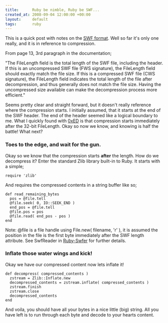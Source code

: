 ```yaml
---
title:      Ruby be nimble, Ruby be SWF...
created_at: 2008-09-04 12:00:00 +00:00
layout:     default
tags:       ruby
---
```


This is a quick post with notes on the [SWF format](http://www.adobe.com/devnet/swf/pdf/swf_file_format_spec_v9.pdf). Well so far it's only one really, and it is in reference to compression.

From page 13, 3rd paragraph in the documentation;

"The FileLength field is the total length of the SWF file, including the header. If this is an
uncompressed SWF file (FWS signature), the FileLength field should exactly match the file
size. If this is a compressed SWF file (CWS signature), the FileLength field indicates the total
length of the file after decompression, and thus generally does not match the file size. Having
the uncompressed size available can make the decompression process more efficient."

Seems pretty clear and straight forward, but it doesn't really reference where the compression starts. I initially assumed, that it starts at the end of the SWF header. The end of the header seemed like a logical boundary to me. What I quickly found with [0xED](http://www.suavetech.com/0xed/0xed.html) is that compression starts immediately after the 32-bit FileLength. Okay so now we know, and knowing is half the battle! What next?

### Toes to the edge, and wait for the gun.

Okay so we know that the compression starts **after** the length. How do we decompress it? Enter the standard Zlib library built-in to Ruby. It starts with a simple;

`require 'zlib'`

And requires the compressed contents in a string buffer like so;

    def read_remaining_bytes
      pos = @file.tell
      @file.seek( 0, IO::SEEK_END )
      end_pos = @file.tell
      @file.pos = pos
      @file.read( end_pos - pos )
    end

Note: @file is a file handle using File.new( filename, 'r' ), it is assumed the position in the file is the first byte immediately after the SWF length attribute. See SwfReader in [Ruby-Swfer](http://junctionbox.ca/projects/ruby-swfer/) for further details.

### Inflate those water wings and kick!

Okay we have our compressed content now lets inflate it!

    def decompress( compressed_contents )
      zstream = Zlib::Inflate.new
      decompressed_contents = zstream.inflate( compressed_contents )
      zstream.finish
      zstream.close
      decompressed_contents
    end

And voila, you should have all your bytes in a nice little (big) string. All you have left is to run through each byte and decode to your hearts content.
